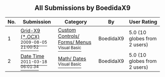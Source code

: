﻿<div align="center">

## All Submissions by BoedidaX9

</div>

No.  | Submission | Category | By   | User Rating
---- | ---------- | -------- | ---- | -----------
1 | [Grid\-X9 \(\*\.OCX\)<br /><sup>2009-08-05 21:00:52</sup>](https://github.com/Planet-Source-Code/boedidax9-grid-x9-ocx__1-68988) | [Custom Controls/ Forms/  Menus<br /><sup>Visual Basic</sup>](../ByCategory/custom-controls-forms-menus__1-4.md) | BoedidaX9 | 5.0 (10 globes from 2 users)
2 | [Date Time<br /><sup>2011-03-18 06:01:34</sup>](https://github.com/Planet-Source-Code/boedidax9-date-time__1-72244) | [Math/ Dates<br /><sup>Visual Basic</sup>](../ByCategory/math-dates__1-37.md) | BoedidaX9 | 5.0 (10 globes from 2 users)
